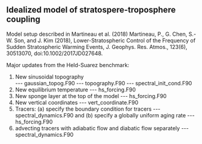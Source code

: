 Idealized model of stratospere-troposphere coupling
---------------------------------------------------
Model setup described in Martineau et al. (2018)
Martineau, P., G. Chen, S.-W. Son, and J. Kim (2018), Lower-Stratospheric Control of the Frequency of Sudden Stratospheric Warming Events, J. Geophys. Res. Atmos., 123(6), 30513070, doi:10.1002/2017JD027648.

Major updates from the Held-Suarez benchmark:
1. New sinusoidal topography  
--- gaussian_topog.F90
--- topography.F90
--- spectral_init_cond.F90
2. New equilibrium temperature
--- hs_forcing.F90
3. New sponge layer at the top of the model
--- hs_forcing.F90
4. New vertical coordinates
--- vert_coordinate.F90
5. Tracers: (a) specify the boundary condition for tracers 
--- spectral_dynamics.F90
and (b) specify a globally uniform aging rate 
--- hs_forcing.F90
6. advecting tracers with adiabatic flow and diabatic flow separately
--- spectral_dynamics.F90

